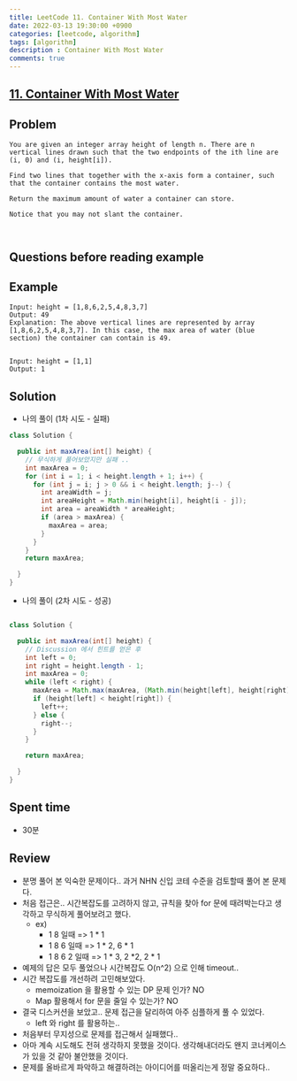 ```yaml
---
title: LeetCode 11. Container With Most Water
date: 2022-03-13 19:30:00 +0900
categories: [leetcode, algorithm]
tags: [algorithm]
description : Container With Most Water
comments: true
---
```


## [11. Container With Most Water](https://leetcode.com/problems/container-with-most-water/)

## Problem

```
You are given an integer array height of length n. There are n vertical lines drawn such that the two endpoints of the ith line are (i, 0) and (i, height[i]).

Find two lines that together with the x-axis form a container, such that the container contains the most water.

Return the maximum amount of water a container can store.

Notice that you may not slant the container.



```

## Questions before reading example

## Example

```
Input: height = [1,8,6,2,5,4,8,3,7]
Output: 49
Explanation: The above vertical lines are represented by array [1,8,6,2,5,4,8,3,7]. In this case, the max area of water (blue section) the container can contain is 49.


Input: height = [1,1]
Output: 1

```

## Solution

* 나의 풀이 (1차 시도 - 실패)

```java
class Solution {

  public int maxArea(int[] height) {
    // 무식하게 풀어보았지만 실패 ..
    int maxArea = 0;
    for (int i = 1; i < height.length + 1; i++) {
      for (int j = i; j > 0 && i < height.length; j--) {
        int areaWidth = j;
        int areaHeight = Math.min(height[i], height[i - j]);
        int area = areaWidth * areaHeight;
        if (area > maxArea) {
          maxArea = area;
        }
      }
    }
    return maxArea;

  }
}
```

* 나의 풀이 (2차 시도 - 성공)

```java

class Solution {

  public int maxArea(int[] height) {
    // Discussion 에서 힌트를 얻은 후
    int left = 0;
    int right = height.length - 1;
    int maxArea = 0;
    while (left < right) {
      maxArea = Math.max(maxArea, (Math.min(height[left], height[right]) * (right - left)));
      if (height[left] < height[right]) {
        left++;
      } else {
        right--;
      }
    }

    return maxArea;

  }
}
```

## Spent time

* 30분

## Review

* 분명 풀어 본 익숙한 문제이다.. 과거 NHN 신입 코테 수준을 검토할때 풀어 본 문제다.
* 처음 접근은.. 시간복잡도를 고려하지 않고, 규칙을 찾아 for 문에 때려박는다고 생각하고 무식하게 풀어보려고 했다.
  * ex)
    * 1 8 일때 => 1 * 1
    * 1 8 6 일때 => 1 * 2, 6 * 1
    * 1 8 6 2 일때 => 1 * 3, 2 *2, 2 * 1
* 예제의 답은 모두 풀었으나 시간복잡도 O(n^2) 으로 인해 timeout..
* 시간 복잡도를 개선하려 고민해보았다.
  * memoization 을 활용할 수 있는 DP 문제 인가? NO
  * Map 활용해서 for 문을 줄일 수 있는가? NO
* 결국 디스커션을 보았고.. 문제 접근을 달리하여 아주 심플하게 풀 수 있었다.
  * left 와 right 를 활용하는..
* 처음부터 무지성으로 문제를 접근해서 실패했다..
* 아마 계속 시도해도 전혀 생각하지 못했을 것이다. 생각해내더라도 왠지 코너케이스가 있을 것 같아 불안했을 것이다.
* 문제를 올바르게 파악하고 해결하려는 아이디어를 떠올리는게 정말 중요하다..

